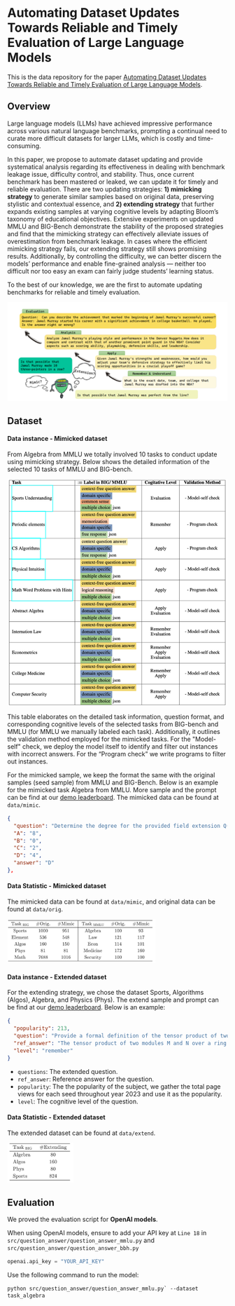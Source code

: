 # Automating Dataset Updates Towards Reliable and Timely Evaluation of Large Language Models

This is the data repository for the paper [Automating Dataset Updates Towards Reliable and Timely Evaluation of Large Language Models](https://arxiv.org/abs/2402.11894). 

## Overview

Large language models (LLMs) have achieved impressive performance across various natural language benchmarks, prompting a continual need to curate more difficult datasets for larger LLMs, which is costly and time-consuming.

In this paper, we propose to automate dataset updating and provide systematical analysis regarding its effectiveness in dealing with benchmark leakage issue, difficulty control, and stability. Thus, once current benchmark has been mastered or leaked, we can update it for timely and reliable evaluation. There are two updating strategies: **1) mimicking strategy** to generate similar samples based on original data, preserving stylistic and contextual essence, and **2) extending strategy** that further expands existing samples at varying cognitive levels by adapting Bloom’s taxonomy of educational objectives. Extensive experiments on updated MMLU and BIG-Bench demonstrate the stability of the proposed strategies and find that the mimicking strategy can effectively alleviate issues of overestimation from benchmark leakage. In cases where the efficient mimicking strategy fails, our extending strategy still shows promising results. Additionally, by controlling the difficulty, we can better discern the models’ performance and enable fine-grained analysis — neither too difficult nor too easy an exam can fairly judge students’ learning status.

To the best of our knowledge, we are the first to automate updating benchmarks for reliable and timely evaluation.

![fig1](static/images/overview.png)

## Dataset

#### Data instance - Mimicked dataset

From Algebra from MMLU we totally involved 10 tasks to conduct update using mimicking strategy.  Below shows the detailed information of the selected 10 tasks of MMLU and BIG-bench.

![fig1](static/images/datainfor.png)

This table elaborates on the detailed task information, question format, and corresponding cognitive levels of the selected tasks from BIG-bench and MMLU (for MMLU we manually labeled each task). Additionally, it outlines the validation method employed for the mimicked tasks. For the "Model-self" check, we deploy the model itself to identify and filter out instances with incorrect answers. For the “Program check” we write programs to filter out instances.

For the mimicked sample,  we keep the format the same with the original samples (seed sample) from MMLU and BIG-Bench. Below is an example for the mimicked task Algebra from MMLU.  More sample and the prompt can be find at our [demo leaderboard](https://yingjiahao14.github.io/Automating-DatasetUpdates/). The mimicked data can be found at  `data/mimic`.

```json
{
  "question": "Determine the degree for the provided field extension Q(sqrt(5), sqrt(7), sqrt(35)) over Q.",
  "A": "8",
  "B": "0",
  "C": "2",
  "D": "4",
  "answer": "D"
},
```

#### Data Statistic - Mimicked dataset

The mimicked data can be found at  `data/mimic`, and original data can be found at `data/orig`.

<img src="static/images/table_statis.png" alt="fig1" style="zoom:33%;" />

#### Data instance - Extended dataset

For the extending strategy, we chose the dataset Sports, Algorithms (Algos), Algebra, and Physics (Phys). The extend sample and prompt can be find at our [demo leaderboard](https://yingjiahao14.github.io/Automating-DatasetUpdates/). Below is an example:

```json
{
  "popularity": 213,
  "question": "Provide a formal definition of the tensor product of two modules over a ring, including the universal property it satisfies.",
  "ref_answer": "The tensor product of two modules M and N over a ring R, denoted by M ⊗R N, is a module T along with a bilinear map φ: M × N → T such that for every bilinear map f: M × N → P, where P is any R-module, there exists a unique linear map F: T → P such that F o φ = f. This is known as the universal property of the tensor product.",
  "level": "remember"
}
```

- `questions`: The extended question.
- `ref_answer`: Reference answer for the question.
- `popularity`: The the popularity of the subject, we gather the total page views for each seed throughout year 2023 and use it as the popularity.
- `level`: The cognitive level of the question.

#### Data Statistic - Extended dataset

The extended dataset can be found at `data/extend`.

<img src="static/images/table_statis_extend.png" alt="fig1" style="zoom:33%;" />

## Evaluation

We proved the evaluation script for **OpenAI models**.

When using OpenAI models, ensure to add your API key at `Line 18` in `src/question_answer/question_answer_mmlu.py` and `src/question_answer/question_answer_bbh.py` 

```python
openai.api_key = "YOUR_API_KEY"
```

Use the following command to run the model:

```pyhon
python src/question_answer/question_answer_mmlu.py` --dataset task_algebra
```